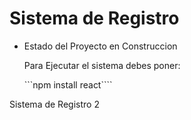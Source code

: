 <h1> Sistema de Registro </h1>

- Estado del Proyecto en Construccion

  Para Ejecutar el sistema debes poner:

  ```npm install react````
  
Sistema de Registro 2
